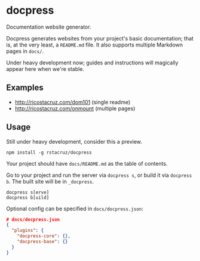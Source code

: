 # docpress

Documentation website generator.

Docpress generates websites from your project's basic documentation; that is, at the very least, a `README.md` file. It also supports multiple Markdown pages in `docs/`.

Under heavy development now; guides and instructions will magically appear here when we're stable.

## Examples

* http://ricostacruz.com/dom101 (single readme)
* http://ricostacruz.com/onmount (multiple pages)

## Usage

Still under heavy development, consider this a preview.

```
npm install -g rstacruz/docpress
```

Your project should have `docs/README.md` as the table of contents.

Go to your project and run the server via `docpress s`, or build it via `docpress b`. The built site will be in `_docpress`.

```
docpress s[erve]
docpress b[uild]
```

Optional config can be specified in `docs/docpress.json`:

```json
# docs/docpress.json
{
  "plugins": {
    "docpress-core": {},
    "docpress-base": {}
  }
}
```
